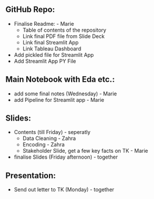 ## GitHub Repo:
* Finalise Readme: - Marie
    * Table of contents of the repository
    * Link final PDF file from Slide Deck
    * Link final Streamlit App
    * Link Tableau Dashboard
* Add pickled file for Streamlit App
* Add Streamlit App PY File

## Main Notebook with Eda etc.:
* add some final notes (Wednesday) - Marie
* add Pipeline for Streamlit app - Marie 

## Slides:
* Contents (till Friday) - seperatly
    * Data Cleaning - Zahra
    * Encoding - Zahra
    * Stakeholder Slide, get a few key facts on TK - Marie
* finalise Slides (Friday afternoon) - together

## Presentation:
* Send out letter to TK (Monday) - together
